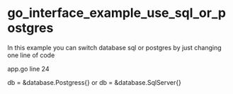 # go_interface_example_use_sql_or_postgres

In this example you can switch database sql or postgres by just changing one line of code 

app.go line 24

db = &database.Postgress{} or db = &database.SqlServer{}
